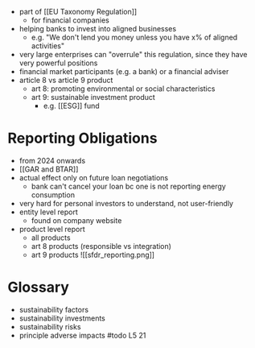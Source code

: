 - part of [[EU Taxonomy Regulation]]
	- for financial companies
- helping banks to invest into aligned businesses
	- e.g. "We don't lend you money unless you have x% of aligned activities"
- very large enterprises can "overrule" this regulation, since they have very powerful positions 
- financial market participants (e.g. a bank) or a financial adviser
- article 8 vs article 9 product
	- art 8: promoting environmental or social characteristics
	- art 9: sustainable investment product
		- e.g. [[ESG]] fund

# Reporting Obligations
- from 2024 onwards
- [[GAR and BTAR]]
- actual effect only on future loan negotiations
	- bank can't cancel your loan bc one is not reporting energy consumption
- very hard for personal investors to understand, not user-friendly
- entity level report
	- found on company website
- product level report
	- all products
	- art 8 products (responsible vs integration)
	- art 9 products
![[sfdr_reporting.png]]

# Glossary
- sustainability factors
- sustainability investments
- sustainability risks
- principle adverse impacts
#todo L5 21